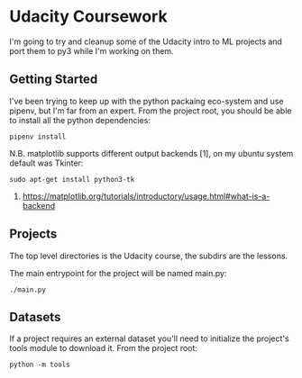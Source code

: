 # Udacity Coursework

I'm going to try and cleanup some of the Udacity intro to ML projects and port
them to py3 while I'm working on them.

## Getting Started

I've been trying to keep up with the python packaing eco-system and use pipenv,
but I'm far from an expert.  From the project root, you should be able to
install all the python dependencies:

```
pipenv install
```

N.B. matplotlib supports different output backends [1], on my ubuntu system
default was Tkinter:

```
sudo apt-get install python3-tk
```

1. https://matplotlib.org/tutorials/introductory/usage.html#what-is-a-backend

## Projects

The top level directories is the Udacity course, the subdirs are the lessons.

The main entrypoint for the project will be named main.py:

```
./main.py
```

## Datasets

If a project requires an external dataset you'll need to initialize the
project's tools module to download it.  From the project root:

```
python -m tools
```
